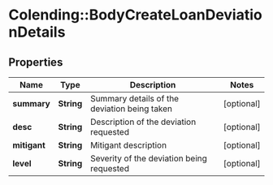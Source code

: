 # Colending::BodyCreateLoanDeviationDetails

## Properties
Name | Type | Description | Notes
------------ | ------------- | ------------- | -------------
**summary** | **String** | Summary details of the deviation being taken | [optional] 
**desc** | **String** | Description of the deviation requested | [optional] 
**mitigant** | **String** | Mitigant description | [optional] 
**level** | **String** | Severity of the deviation being requested | [optional] 

